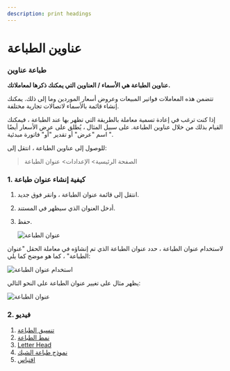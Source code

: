 ```yaml
---
description: print headings
---
```


# عناوين الطباعة

### طباعة عناوين

**عناوين الطباعة هي الأسماء / العناوين التي يمكنك ذكرها لمعاملاتك.**

تتضمن هذه المعاملات فواتير المبيعات وعروض أسعار الموردين وما إلى ذلك. يمكنك إنشاء قائمة بالأسماء لاتصالات تجارية مختلفة.

إذا كنت ترغب في إعادة تسمية معاملة بالطريقة التي تظهر بها عند الطباعة ، فيمكنك القيام بذلك من خلال عناوين الطباعة. على سبيل المثال ، يُطلق على عرض الأسعار أيضًا اسم "عرض" أو تقدير "أو" فاتورة مبدئية ".

للوصول إلى عناوين الطباعة ، انتقل إلى:

> الصفحة الرئيسية> الإعدادات> عنوان الطباعة

### 1. كيفية إنشاء عنوان طباعة

1. انتقل إلى قائمة عنوان الطباعة ، وانقر فوق جديد.
2. أدخل العنوان الذي سيظهر في المستند.
3.  حفظ.

    ![عنوان الطباعة](https://docs.erpnext.com/files/print-heading.png)

لاستخدام عنوان الطباعة ، حدد عنوان الطباعة الذي تم إنشاؤه في معاملة الحقل "عنوان الطباعة" ، كما هو موضح كما يلي:

![استخدام عنوان الطباعة](https://docs.erpnext.com/files/use-print-heading.gif)

يظهر مثال على تغيير عنوان الطباعة على النحو التالي:

![عنوان الطباعة](https://docs.erpnext.com/files/print-heading-1.png)

### 2. فيديو

1. [تنسيق الطباعة](https://docs.erpnext.com/docs/v13/user/manual/en/setting-up/print/print-format)
2. [نمط الطباعة](https://docs.erpnext.com/docs/v13/user/manual/en/setting-up/print/print-style)
3. [Letter Head](https://docs.erpnext.com/docs/v13/user/manual/en/setting-up/print/letter-head)
4. [نموذج طباعة الشيك](https://docs.erpnext.com/docs/v13/user/manual/en/setting-up/print/cheque-print-template)
5. [اقتباس](https://docs.erpnext.com/docs/v13/user/manual/en/selling/quotation)
